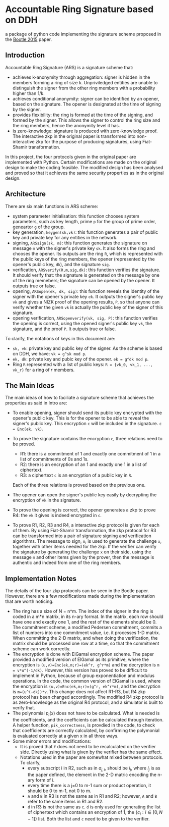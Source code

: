 # Accountable Ring Signature based on DDH

a package of python code implementing the signature scheme proposed in the [Bootle 2015](https://eprint.iacr.org/2015/643) paper.

## Introduction

Accountable Ring Signature (ARS) is a signature scheme that:
- achieves k-anonymity through aggregation: signer is hidden in the members forming a ring of size k. Unpriviledged entities are unable to distinguish the signer from the other ring members with a probability higher than 1/k.
- achieves conditional anonymity: signer can be identified by an opener, based on the signature. The opener is designated at the time of signing by the signer.
- provides flexibility: the ring is formed at the time of the signing, and formed by the signer. This allows the signer to control the ring size and the ring members, hence the anonymity level it has.
- is zero-knowledge: signature is produced with zero-knowledge proof. The interactive zkp in the original paper is transformed into non-interactive zkp for the purpose of producing signatures, using Fiat-Shamir transformation.

In this project, the four protocols given in the original paper are implemented with Python. Certain modifications are made on the original design to make the coding feasible. The modified design has been analysed and proved so that it achieves the same security properties as in the original design.

## Architecture
There are six main functions in ARS scheme:

- system parameter initialisation: this function chooses system parameters, such as key length, prime ```p``` for the group of prime order, geneartor ```g``` of the group.
- key generation, ```keygen(sk,vk)```: this function generates a pair of public key and private key for any entities in the network.
- signing, ```ARSsign(sk, m)```: this function generates the signature on message ```m``` with the signer's private key ```sk```. It also forms the ring and chooses the opener. Its outputs are the ring ```R```, which is represented with the public keys of the ring members, the opener (represented by the opener's public key, ```dk```), and the signature ```sig```.
- verification, ```ARSverify(R,m,sig,dk)```: this function verifies the signature. It should verify that: the signature is generated on the message by one of the ring memebers; the signature can be opened by the opener. It outputs true or false.
- opening, ```ARSopen(ek, dk, sig)```: this function reveals the identity of the signer with the opener's private key ```ek```. It outputs the signer's public key ```vk``` and gives a NIZK proof of the opening results, ```P```, so that anyone can verify whether the given ```vk``` is actually the public key of the signer of this signature.
- opening verification, ```ARSopenverify(vk, sig, P)```: this function verifies the opening is correct, using the opened signer's public key ```vk```, the signature, and the proof ```P```. It outputs true or false.

To clarify, the notations of keys in this document are:
- ```sk, vk```: private key and public key of the signer. As the scheme is based on DDH, we have: ```vk = g^sk mod p```.
- ```ek, dk```: private key and pubic key of the opener. ```ek = g^dk mod p```.
- Ring ```R``` represented with a list of public keys: ```R = {vk_0, vk_1, ..., vk_r}``` for a ring of *r* members.

## The Main Ideas
The main ideas of how to faciliate a signature scheme that achieves the properties as said in Intro are:
- To enable opening, signer should send its public key encrypted with the opener's public key. This is for the opener to be able to reveal the signer's public key. This encryption ```c``` will be included in the signature. ```c = Enc(ek, vk)```.
- To prove the signature contains the encryption ```c```, three relations need to be proved.
  - R1: there is a commitment of 1 and exactly one commitment of 1 in a list of commitments of 0s and 1s.
  - R2: there is an encryption of an 1 and exactly one 1 in a list of ciphertext.
  - R3: a ciphertext ```c``` is an encryption of a public key in ```R```.
  
  Each of the three relations is proved based on the previous one.
- The opener can open the signer's public key easily by decrypting the encryption of ```vk``` in the signature. 
- To prove the opening is correct, the opener generates a zkp to prove R4: the ```vk``` it gives is indeed encrypted in ```c```.
- To prove R1, R2, R3 and R4, a interactive zkp protocol is given for each of them. By using Fiat-Shamir transformation, the zkp protocol for R3 can be transformed into a pair of signature signing and verification algorithms. The message to sign, ```m```, is used to generate the challenge ```x```, together with other items needed for the zkp. If the verifier can verify the signature by generating the challenge ```x``` on their side, using the message ```m``` and other items given by the prover, then the message is authentic and indeed from one of the ring members.

## Implementation Notes
The details of the four zkp protocols can be seen in the Bootle paper. However, there are a few modifications made during the implementation that are worth noticing.
- The ring has a size of N = n^m. The index of the signer in the ring is coded in a m*n matrix, in its n-ary format. In the matrix, each row should have one and exactly one 1, and the rest of the elements should be 0. The commitment scheme, a modified Pedersen commitment, commits a list of numbers into one commitment value, i.e. it processes 1-D matrix. When committing the 2-D matrix, and when doing the verification, the matrix should be processed one row at a time, so that the commitment scheme can work correctly.
- The encryption is done with ElGamal encryption scheme. The paper provided a modified version of ElGamal as its primitive, where the encryption is ```(u,v)=Enc(ek,m;r)=(ek^r, g^r*m)``` and the decryption is ```m = v*u^(-1/dk)```. However, this version has proved to be difficult to implement in Python, because of group exponentiation and modulus operations. In the code, the common version of ElGamal is used, where the encryption is ```(u,v)=Enc(ek,m;r)=(g^r, ek^r*m)```, and the decryption is ```m=(u^(-dk))*v```. This change does not affect R1-R3, but R4 zkp protocol has been changed accordingly. The modified R4 zkp protocol is as zero-knowledge as the original R4 protocol, and a simulator is built to verify that.
- The polynomial $p_i(x)$ does not have to be calculated. What is needed is the coefficients, and the coefficients can be calculated through iteration. A helper function, ```pik_correctness```, is provdied in the code, to check that coefficients are correctly calculated, by confirming the polymonial is evaluated correctly at a given x in all three ways.
- Some minor errors and modifications: 
  - It is proved that ```f``` does not need to be recalculated on the verifier side. Directly using what is given by the verifier has the same effect.
  - Notations used in the paper are somewhat mixed between protocols. To clarify, 
    - every subscript i in R2, such as in $a_{j,i}$, should be $i_j$, where $i_j$ is as the paper defined, the element in the 2-D matric encoding the n-ary form of i. 
    - every time there is a j=0 to m-1 sum or product operation, it should be 0 to m-1, not 0 to m.
    - ```A``` and ```B``` in R3 is not the same as in R1 and R2; however, ```A``` and ```B``` refer to the same items in R1 and R2.
    - ```d``` in R3 is not the same as ```c```. ```d``` is only used for generating the list of ciphertext which contains an encryption of 1, the $\{c_i:i \in [0,N-1]\}$ list. Both the list and ```c``` need to be given to the verifier.
  
